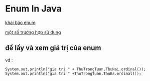 # Enum In Java

[khai báo enum](https://github.com/trantronghienit/Enum_In_Java/blob/master/src/Enum_Demo/ThuTrongTuan.java)

[một số trường hợp sử dụng](https://github.com/trantronghienit/Enum_In_Java/blob/master/src/Enum_Demo/main.java)

## để lấy và xem giá trị của enum 
vd : 
```
System.out.println("gia tri " + ThuTrongTuan.ThuHai.ordinal());
System.out.println("gia tri " +ThuTrongTuan.ThuBa.ordinal());
```
